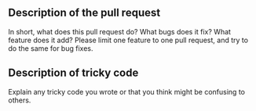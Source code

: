 ## Description of the pull request

In short, what does this pull request do? What bugs does it fix? What feature does it add? Please limit one feature to one pull request, and try to do the same for bug fixes.

## Description of tricky code

Explain any tricky code you wrote or that you think might be confusing to others.